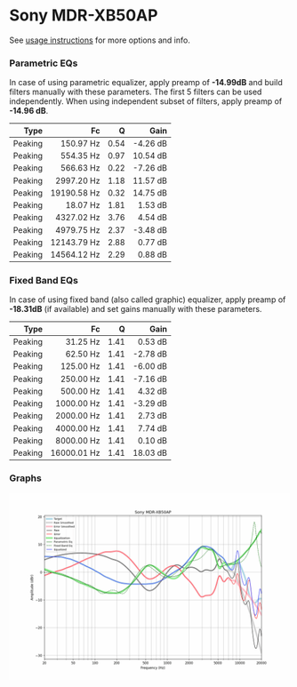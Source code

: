 # Sony MDR-XB50AP
See [usage instructions](https://github.com/jaakkopasanen/AutoEq#usage) for more options and info.

### Parametric EQs
In case of using parametric equalizer, apply preamp of **-14.99dB** and build filters manually
with these parameters. The first 5 filters can be used independently.
When using independent subset of filters, apply preamp of **-14.96 dB**.

| Type    | Fc          |    Q | Gain     |
|--------:|------------:|-----:|---------:|
| Peaking | 150.97 Hz   | 0.54 | -4.26 dB |
| Peaking | 554.35 Hz   | 0.97 | 10.54 dB |
| Peaking | 566.63 Hz   | 0.22 | -7.26 dB |
| Peaking | 2997.20 Hz  | 1.18 | 11.57 dB |
| Peaking | 19190.58 Hz | 0.32 | 14.75 dB |
| Peaking | 18.07 Hz    | 1.81 | 1.53 dB  |
| Peaking | 4327.02 Hz  | 3.76 | 4.54 dB  |
| Peaking | 4979.75 Hz  | 2.37 | -3.48 dB |
| Peaking | 12143.79 Hz | 2.88 | 0.77 dB  |
| Peaking | 14564.12 Hz | 2.29 | 0.88 dB  |

### Fixed Band EQs
In case of using fixed band (also called graphic) equalizer, apply preamp of **-18.31dB**
(if available) and set gains manually with these parameters.

| Type    | Fc          |    Q | Gain     |
|--------:|------------:|-----:|---------:|
| Peaking | 31.25 Hz    | 1.41 | 0.53 dB  |
| Peaking | 62.50 Hz    | 1.41 | -2.78 dB |
| Peaking | 125.00 Hz   | 1.41 | -6.00 dB |
| Peaking | 250.00 Hz   | 1.41 | -7.16 dB |
| Peaking | 500.00 Hz   | 1.41 | 4.32 dB  |
| Peaking | 1000.00 Hz  | 1.41 | -3.29 dB |
| Peaking | 2000.00 Hz  | 1.41 | 2.73 dB  |
| Peaking | 4000.00 Hz  | 1.41 | 7.74 dB  |
| Peaking | 8000.00 Hz  | 1.41 | 0.10 dB  |
| Peaking | 16000.01 Hz | 1.41 | 18.03 dB |

### Graphs
![](./Sony%20MDR-XB50AP.png)